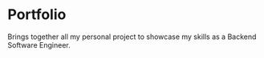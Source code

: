 # Portfolio
Brings together all my personal project to showcase my skills as a Backend Software Engineer.
